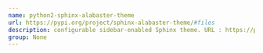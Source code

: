 ```yaml
---
name: python2-sphinx-alabaster-theme
url: https://pypi.org/project/sphinx-alabaster-theme/#files
description: configurable sidebar-enabled Sphinx theme. URL : https://pypi.org/project/sphinx-alabaster-theme/#files Groups : None
group: None
---
```

